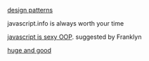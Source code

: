 [design patterns](http://shichuan.github.io/javascript-patterns/)    
  
javascript.info is always worth your time

[javascript is sexy OOP](http://javascriptissexy.com/oop-in-javascript-what-you-need-to-know/).  suggested by Franklyn  
  
[huge and good](http://www.zipcon.net/~swhite/docs/computers/languages/object_oriented_JS/index.html)  
